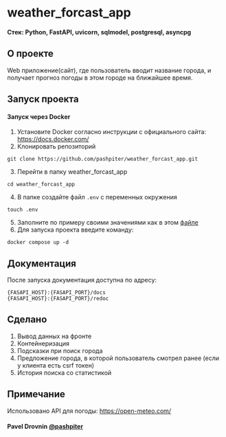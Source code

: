 # weather_forcast_app

#### Стек: Python, FastAPI, uvicorn, sqlmodel, postgresql, asyncpg

## О проекте
Web приложение(сайт), где пользователь вводит название города, и получает прогноз погоды в этом городе на ближайшее время.

## Запуск проекта

#### Запуск через Docker

1. Установите Docker согласно инструкции с официального сайта: https://docs.docker.com/
2. Клонировать репозиторий
```
git clone https://github.com/pashpiter/weather_forcast_app.git
```
3. Перейти в папку weather_forcast_app
```
cd weather_forcast_app
```
4. В папке создайте файл `.env` с переменных окружения
```
touch .env
```
5. Заполните по примеру своими значениями как в этом [файле](example.env)
6. Для запуска проекта введите команду:
```
docker compose up -d
```

## Документация
После запуска документация доступна по адресу:
```
{FASAPI_HOST}:{FASAPI_PORT}/docs
{FASAPI_HOST}:{FASAPI_PORT}/redoc
```

## Сделано
1. Вывод данных на фронте
2. Контейнеризация
3. Подсказки при поиск города
4. Предложение города, в которой пользователь смотрел ранее (если у клиента есть csrf токен)
5. История поиска со статистикой

## Примечание
Использовано API для погоды: https://open-meteo.com/ 

#### Pavel Drovnin [@pashpiter](http://t.me/pashpiter)